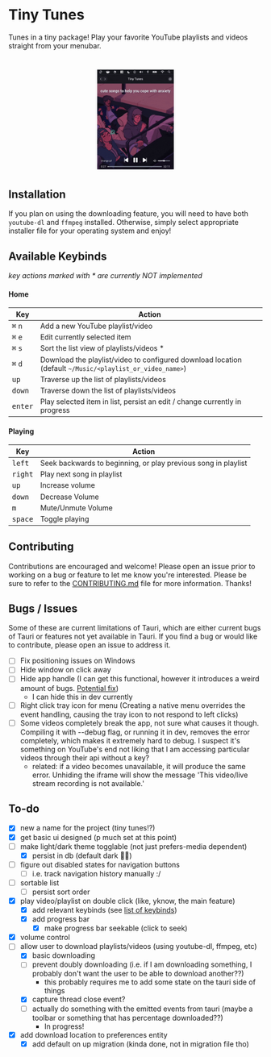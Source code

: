 # Tiny Tunes

Tunes in a tiny package! Play your favorite YouTube playlists and videos straight from your menubar.

<h1 align="center">
  <img style="width:30%;" alt='Demo' src="https://github.com/aaronleopold/tinytunes/blob/main/misc/early-demo.gif" />
</h1>

## Installation

If you plan on using the downloading feature, you will need to have both `youtube-dl` and `ffmpeg` installed. Otherwise, simply select appropriate installer file for your operating system and enjoy!

## Available Keybinds

_key actions marked with \* are currently NOT implemented_

#### Home

| Key                       | Action                                                                                                   |
| ------------------------- | -------------------------------------------------------------------------------------------------------- |
| <kbd>⌘</kbd> <kbd>n</kbd> | Add a new YouTube playlist/video                                                                         |
| <kbd>⌘</kbd> <kbd>e</kbd> | Edit currently selected item                                                                             |
| <kbd>⌘</kbd> <kbd>s</kbd> | Sort the list view of playlists/videos \*                                                                |
| <kbd>⌘</kbd> <kbd>d</kbd> | Download the playlist/video to configured download location (default `~/Music/<playlist_or_video_name>`) |
| <kbd>up</kbd>             | Traverse up the list of playlists/videos                                                                 |
| <kbd>down</kbd>           | Traverse down the list of playlists/videos                                                               |
| <kbd>enter</kbd>          | Play selected item in list, persist an edit / change currently in progress                               |

#### Playing

| Key              | Action                                                         |
| ---------------- | -------------------------------------------------------------- |
| <kbd>left</kbd>  | Seek backwards to beginning, or play previous song in playlist |
| <kbd>right</kbd> | Play next song in playlist                                     |
| <kbd>up</kbd>    | Increase volume                                                |
| <kbd>down</kbd>  | Decrease Volume                                                |
| <kbd>m</kbd>     | Mute/Unmute Volume                                             |
| <kbd>space</kbd> | Toggle playing                                                 |

## Contributing

Contributions are encouraged and welcome! Please open an issue prior to working on a bug or feature to let me know you're interested. Please be sure to refer to the [CONTRIBUTING.md](https://github.com/aaronleopold/tinytunes/blob/main//CONTRIBUTING.md) file for more information. Thanks!

## Bugs / Issues

Some of these are current limitations of Tauri, which are either current bugs of Tauri or features not yet available in Tauri. If you find a bug or would like to contribute, please open an issue to address it.

- [ ] Fix positioning issues on Windows
- [ ] Hide window on click away
- [ ] Hide app handle (I can get this functional, however it introduces a weird amount of bugs. [Potential fix](https://github.com/tauri-apps/tauri/pull/2825))
  - I can hide this in dev currently
- [ ] Right click tray icon for menu (Creating a native menu overrides the event handling, causing the tray icon to not respond to left clicks)
- [ ] Some videos completely break the app, not sure what causes it though. Compiling it with --debug flag, or running it in dev, removes the error completely, which makes it extremely hard to debug. I suspect it's something on YouTube's end not liking that I am accessing particular videos through their api without a key?
  - related: if a video becomes unavailable, it will produce the same error. Unhiding the iframe will show the message 'This video/live stream recording is not available.'

## To-do

- [x] new a name for the project (tiny tunes!?)
- [x] get basic ui designed (p much set at this point)
- [ ] make light/dark theme togglable (not just prefers-media dependent)
  - [x] persist in db (default dark 🤷‍♂️)
- [ ] figure out disabled states for navigation buttons
  - [ ] i.e. track navigation history manually :/
- [ ] sortable list
  - [ ] persist sort order
- [x] play video/playlist on double click (like, yknow, the main feature)
  - [x] add relevant keybinds (see [list of keybinds](#available-keybinds))
  - [x] add progress bar
    - [x] make progress bar seekable (click to seek)
- [x] volume control
- [ ] allow user to download playlists/videos (using youtube-dl, ffmpeg, etc)
  - [x] basic downloading
  - [ ] prevent doubly downloading (i.e. if I am downloading something, I probably don't want the user to be able to download another??)
    - this probably requires me to add some state on the tauri side of things
  - [x] capture thread close event?
  - [ ] actually do something with the emitted events from tauri (maybe a toolbar or something that has percentage downloaded??)
    - In progress!
- [x] add download location to preferences entity
  - [x] add default on up migration (kinda done, not in migration file tho)
